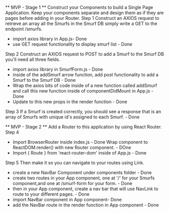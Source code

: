 ** MVP - Stage 1 **
Construct your Components to build a Single Page Application. Keep your components separate and design them as if they are pages before adding in your Router.
Step 1
 Construct an AXIOS request to retrieve an array all the Smurfs in the Smurf DB simply write a GET to the endpoint /smurfs.
 - import axios library in App.js- Done
 - use GET request functionality to display smurf list - Done

Step 2
 Construct an AXIOS request to POST to add a Smurf to the Smurf DB you'll need all three fields.
 - import axios library in SmurfForm.js - Done
 - inside of the addSmurf arrow function, add post functionality to add a Smurf to the Smurf DB - Done
 - Wrap the axios bits of code inside of a new function called addSmurf and call this new function inside of componentDidMount in App.js - Done
 - Update to this new props in the render function - Done

Step 3
 If a Smurf is created correctly, you should see a response that is an array of Smurfs with unique id's assigned to each Smurf. - Done

** MVP - Stage 2 **
Add a Router to this application by using React Router.
Step 4
- Import BrowserRouter inside index.js - Done
Wrap <App /> component to ReactDOM.render() with new Router component. - DOne
- Import { Route } from 'react-router-dom' inside of App.js - Done

 Step 5
 Then make it so you can navigate to your routes using Link.
 - create a new NavBar Component under components folder - Done
- create two routes in your App component, one at '/' for your Smurfs component,and one at /smurf-form for your form. - Done
 - then in your App component, create a nav bar that will use NavLink to route to your different pages. - Done
 - import NavBar component in App component- Done
 - add the NavBar route in the render function in App component - Done

